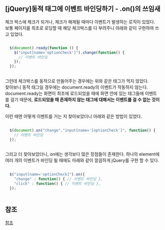 ## [jQuery]동적 태그에 이벤트 바인딩하기 - .on()의 쓰임새

체크 박스에 체크가 되거나, 체크가 해제될 때마다 이벤트가 발생하는 로직이 있었다. <br />
보통 페이지를 최초로 로딩할 때 해당 체크박스를 다 부려주니 아래와 같이 구현하여 쓰고 있었다. <br />

```javascript

  $(document).ready(function () {
    $("input[name='optionCheck']").change(function() {
      // 이벤트 바인딩
    });
  });
  
```

그런데 체크박스를 동적으로 만들어주는 경우에는 위와 같은 태그가 먹지 않았다. <br />
찾아보니 동적 태그일 경우에는 document.ready의 이벤트가 작동하지 않는다. <br />
document.ready는 화면이 최초에 로드되었을 때에 화면 안에 있는 태그들에 이벤트를 걸기 때문에, **로드되었을 때 존재하지 않는 태그에 대해서는 이벤트를 걸 수 없는 것이다.** <br />

이런 때엔 어떻게 이벤트를 거는 지 찾아보았더니 아래와 같은 방법이 있었다.

```javascript
  
  $(document).on("change","input[name='[optionCheck']", function() {
    // 이벤트 바인딩
  });
  
```  
그리고 더 찾아보았더니, on에는 생각보다 많은 장점들이 존재한다. 하나의 element에 여러 개의 이벤트가 바인딩 될 때에도 아래와 같이 깔끔하게 jQuery를 구현 할 수 있다.

```javascript
  
  $("input[name='optionCheck]").on({
    "change" : function() { // 이벤트 바인딩 },
    "click" : function() { // 이벤트 바인딩 },
  });
  
```

## 참조
[참조](https://brunch.co.kr/@ourlove/98)
